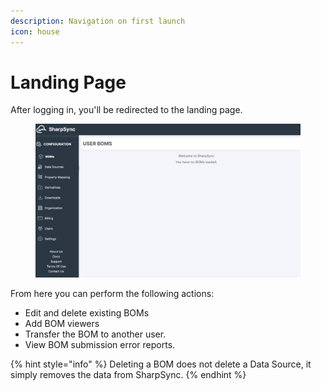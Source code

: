 ```yaml
---
description: Navigation on first launch
icon: house
---
```


# Landing Page

After logging in, you'll be redirected to the landing page.

<figure><img src="../../.gitbook/assets/image (5).png" alt=""><figcaption></figcaption></figure>

From here you can perform the following actions:

* Edit and delete existing BOMs
* Add BOM viewers
* Transfer the BOM to another user.
* View BOM submission error reports.

{% hint style="info" %}
Deleting a BOM does not delete a Data Source, it simply removes the data from SharpSync.
{% endhint %}




